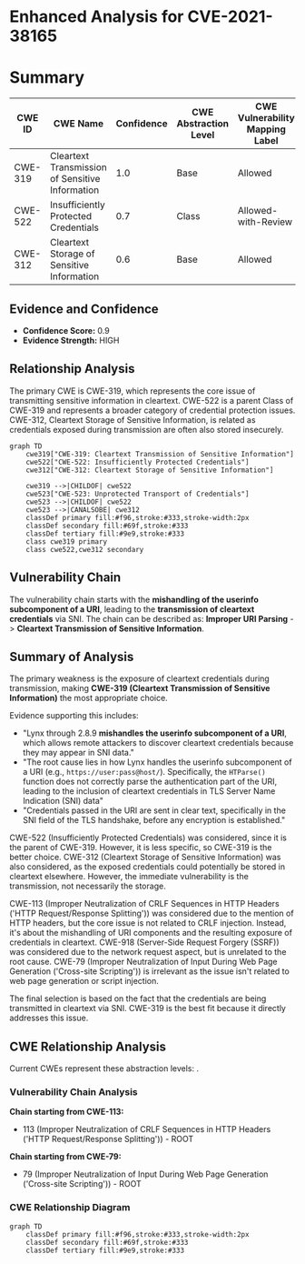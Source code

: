 # Enhanced Analysis for CVE-2021-38165

# Summary
| CWE ID | CWE Name | Confidence | CWE Abstraction Level | CWE Vulnerability Mapping Label | CWE-Vulnerability Mapping Notes |
|---|---|---|---|---|---|
| CWE-319 | Cleartext Transmission of Sensitive Information | 1.0 | Base | Allowed | Primary CWE |
| CWE-522 | Insufficiently Protected Credentials | 0.7 | Class | Allowed-with-Review | Secondary Candidate |
| CWE-312 | Cleartext Storage of Sensitive Information | 0.6 | Base | Allowed | Secondary Candidate |

## Evidence and Confidence

*   **Confidence Score:** 0.9
*   **Evidence Strength:** HIGH

## Relationship Analysis
The primary CWE is CWE-319, which represents the core issue of transmitting sensitive information in cleartext. CWE-522 is a parent Class of CWE-319 and represents a broader category of credential protection issues. CWE-312, Cleartext Storage of Sensitive Information, is related as credentials exposed during transmission are often also stored insecurely.

```mermaid
graph TD
    cwe319["CWE-319: Cleartext Transmission of Sensitive Information"]
    cwe522["CWE-522: Insufficiently Protected Credentials"]
    cwe312["CWE-312: Cleartext Storage of Sensitive Information"]

    cwe319 -->|CHILDOF| cwe522
    cwe523["CWE-523: Unprotected Transport of Credentials"]
    cwe523 -->|CHILDOF| cwe522
    cwe523 -->|CANALSOBE| cwe312
    classDef primary fill:#f96,stroke:#333,stroke-width:2px
    classDef secondary fill:#69f,stroke:#333
    classDef tertiary fill:#9e9,stroke:#333
    class cwe319 primary
    class cwe522,cwe312 secondary
```

## Vulnerability Chain
The vulnerability chain starts with the **mishandling of the userinfo subcomponent of a URI**, leading to the **transmission of cleartext credentials** via SNI. The chain can be described as: **Improper URI Parsing** -> **Cleartext Transmission of Sensitive Information**.

## Summary of Analysis
The primary weakness is the exposure of cleartext credentials during transmission, making **CWE-319 (Cleartext Transmission of Sensitive Information)** the most appropriate choice.

Evidence supporting this includes:
- "Lynx through 2.8.9 **mishandles the userinfo subcomponent of a URI**, which allows remote attackers to discover cleartext credentials because they may appear in SNI data."
- "The root cause lies in how Lynx handles the userinfo subcomponent of a URI (e.g., `https://user:pass@host/`). Specifically, the `HTParse()` function does not correctly parse the authentication part of the URI, leading to the inclusion of cleartext credentials in TLS Server Name Indication (SNI) data"
- "Credentials passed in the URI are sent in clear text, specifically in the SNI field of the TLS handshake, before any encryption is established."

CWE-522 (Insufficiently Protected Credentials) was considered, since it is the parent of CWE-319. However, it is less specific, so CWE-319 is the better choice. CWE-312 (Cleartext Storage of Sensitive Information) was also considered, as the exposed credentials could potentially be stored in cleartext elsewhere. However, the immediate vulnerability is the transmission, not necessarily the storage.

CWE-113 (Improper Neutralization of CRLF Sequences in HTTP Headers ('HTTP Request/Response Splitting')) was considered due to the mention of HTTP headers, but the core issue is not related to CRLF injection. Instead, it's about the mishandling of URI components and the resulting exposure of credentials in cleartext. CWE-918 (Server-Side Request Forgery (SSRF)) was considered due to the network request aspect, but is unrelated to the root cause. CWE-79 (Improper Neutralization of Input During Web Page Generation ('Cross-site Scripting')) is irrelevant as the issue isn't related to web page generation or script injection.

The final selection is based on the fact that the credentials are being transmitted in cleartext via SNI. CWE-319 is the best fit because it directly addresses this issue.


## CWE Relationship Analysis

Current CWEs represent these abstraction levels: .


### Vulnerability Chain Analysis

**Chain starting from CWE-113:**
- 113 (Improper Neutralization of CRLF Sequences in HTTP Headers ('HTTP Request/Response Splitting')) - ROOT


**Chain starting from CWE-79:**
- 79 (Improper Neutralization of Input During Web Page Generation ('Cross-site Scripting')) - ROOT



### CWE Relationship Diagram

```mermaid
graph TD
    classDef primary fill:#f96,stroke:#333,stroke-width:2px
    classDef secondary fill:#69f,stroke:#333
    classDef tertiary fill:#9e9,stroke:#333
```